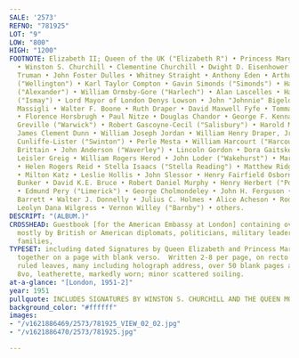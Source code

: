 ```yaml
---
SALE: '2573'
REFNO: "781925"
LOT: "9"
LOW: "800"
HIGH: "1200"
FOOTNOTE: Elizabeth II; Queen of the UK ("Elizabeth R") • Princess Margaret ("Margaret")
  • Winston S. Churchill • Clementine Churchill • Dwight D. Eisenhower • Margaret
  Truman • John Foster Dulles • Whitney Straight • Anthony Eden • Arthur Wellesley
  ("Wellington") • Karl Taylor Compton • Gavin Simonds ("Simonds") • Harold Alexander
  ("Alexander") • William Ormsby-Gore ("Harlech") • Alan Lascelles • Hastings Ismay
  ("Ismay") • Lord Mayor of London Denys Lowson • John "Johnnie" Bigelow Dodge • René
  Massigli • Walter F. Boone • Ruth Draper • David Maxwell Fyfe • Tommaso Gallarati-Scotti
  • Florence Horsbrugh • Paul Nitze • Douglas Chandor • George F. Kennan • Charles
  Greville ("Warwick") • Robert Gascoyne-Cecil ("Salisbury") • Harold Macmillan •
  James Clement Dunn • William Joseph Jordan • William Henry Draper, Jr. • Philip
  Cunliffe-Lister ("Swinton") • Perle Mesta • William Harcourt ("Harcourt") • Harry
  Brittain • John Anderson ("Waverley") • Lincoln Gordon • Dora Gaitskell • Louis
  Leisler Greig • William Rogers Herod • John Loder ("Wakehurst") • Margaret Wakehurst
  • Helen Rogers Reid • Stella Isaacs ("Stella Reading") • Matthew Ridgway • Guy Salisbury-Jones
  • Milton Katz • Leslie Hollis • John Slessor • Henry Fairfield Osborn, Jr. • Ellsworth
  Bunker • David K.E. Bruce • Robert Daniel Murphy • Henry Herbert ("Porchester")
  • Edmund Pery ("Limerick") • George Cholmondeley • John H. Ferguson • Edward W.
  Barrett • Walter J. Donnelly • Julius C. Holmes • Alice Acheson • Roderic Hill •
  Leolyn Dana Wilgress • Vernon Willey ("Barnby") • others.
DESCRIPT: "(ALBUM.)"
CROSSHEAD: Guestbook [for the American Embassy at London] containing over 60 signatures,
  mostly by British or American diplomats, politicians, military leaders, or their
  families,
TYPESET: including dated Signatures by Queen Elizabeth and Princess Margaret alone
  together on a page with blank verso.  Written 2-8 per page, on recto or verso of
  ruled leaves, many including holograph address, over 50 blank pages at rear. Oblong
  8vo, leatherette, markedly worn; minor scattered soiling.
at-a-glance: "[London, 1951-2]"
year: 1951
pullquote: INCLUDES SIGNATURES BY WINSTON S. CHURCHILL AND THE QUEEN MOTHER
background_color: "#ffffff"
images:
- "/v1621886469/2573/781925_VIEW_02_02.jpg"
- "/v1621886470/2573/781925.jpg"

---
```

